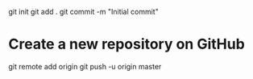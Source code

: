 git init
git add .
git commit -m "Initial commit"
# Create a new repository on GitHub
git remote add origin <your-github-repo-url>
git push -u origin master
